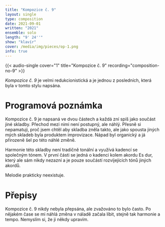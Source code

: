 ```yaml
---
title: "Kompozice č. 9"
layout: single
type: composition
date: 2021-09-01
written: "2021"
ensemble: solo
length: "9' 24''"
show: "klavír"
cover: /media/img/pieces/op-1.png
info: true
---
```


{{< audio-single cover="1" title="Kompozice č. 9" recording="composition-no-9" >}}

*Kompozice č. 9* je velmi redukcionistická a je jednou z posledních, která byla v tomto stylu napsána.

# Programová poznámka

Kompozice č. 9 je napsaná ve dvou částech a každá zní spíš jako součást jiné skladby. Přechod mezi nimi není postupný, ale náhlý. Přesně si nepamatuji, proč jsem chtěl aby skladba zněla takto, ale jako spousta jiných mých skladeb byla produktem improvizace. Nápad byl organický a já přirozeně šel po této náhlé změně.

Harmonie této skladby není tradičně tonální a využívá kadencí se společným tónem. V první části se jedná o kadenci kolem akordu Es dur, který ale sám nikdy nezazní a je pouze součástí rozvíjejících tónů jiných akordů. 

Melodie prakticky neexistuje.

# Přepisy

Kompozice č. 9 nikdy nebyla přepsána, ale zvažováno to bylo často. Po nějakém čase se mi náhlá změna v náladě začala líbit, stejně tak harmonie a tempo. Nemyslím si, že ji někdy upravím.